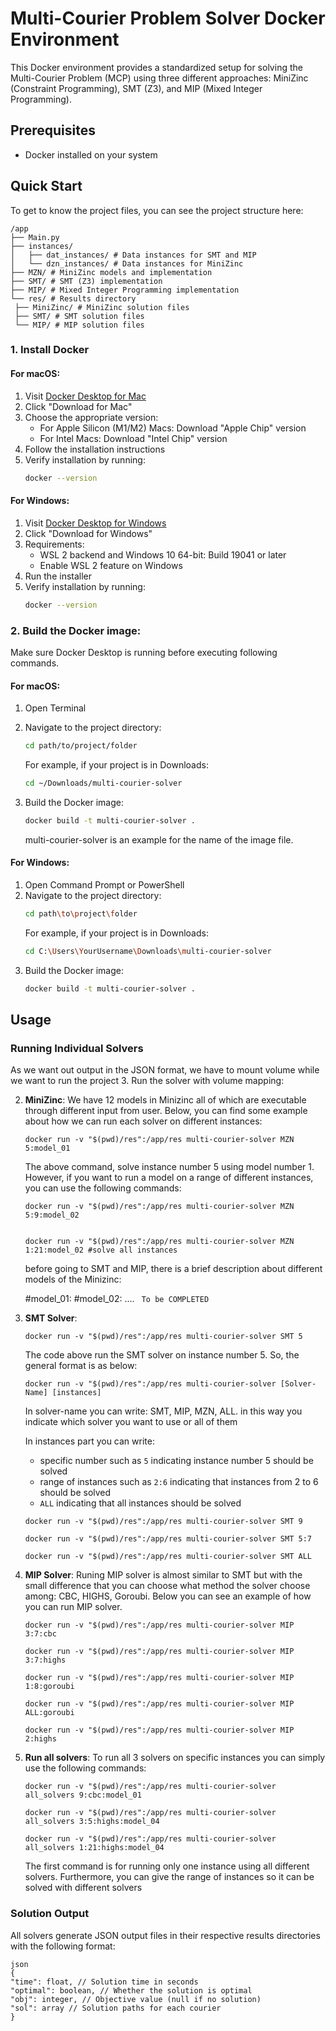 # Multi-Courier Problem Solver Docker Environment

This Docker environment provides a standardized setup for solving the Multi-Courier Problem (MCP) using three different approaches: MiniZinc (Constraint Programming), SMT (Z3), and MIP (Mixed Integer Programming).

## Prerequisites

- Docker installed on your system

## Quick Start

To get to know the project files, you can see the project structure here:

```
/app
├── Main.py
├── instances/
│   ├── dat_instances/ # Data instances for SMT and MIP
│   └── dzn_instances/ # Data instances for MiniZinc
├── MZN/ # MiniZinc models and implementation
├── SMT/ # SMT (Z3) implementation
├── MIP/ # Mixed Integer Programming implementation
└── res/ # Results directory
 ├── MiniZinc/ # MiniZinc solution files
 ├── SMT/ # SMT solution files
 └── MIP/ # MIP solution files
```

### 1. Install Docker

#### For macOS:

1. Visit [Docker Desktop for Mac](https://www.docker.com/products/docker-desktop/)
2. Click "Download for Mac"
3. Choose the appropriate version:
   - For Apple Silicon (M1/M2) Macs: Download "Apple Chip" version
   - For Intel Macs: Download "Intel Chip" version
4. Follow the installation instructions
5. Verify installation by running:
   ```bash
   docker --version
   ```

#### For Windows:

1. Visit [Docker Desktop for Windows](https://www.docker.com/products/docker-desktop/)
2. Click "Download for Windows"
3. Requirements:
   - WSL 2 backend and Windows 10 64-bit: Build 19041 or later
   - Enable WSL 2 feature on Windows
4. Run the installer
5. Verify installation by running:
   ```bash
   docker --version
   ```

### 2. Build the Docker image:

Make sure Docker Desktop is running before executing following commands.

#### For macOS:

1. Open Terminal
2. Navigate to the project directory:
   ```bash
   cd path/to/project/folder
   ```
   For example, if your project is in Downloads:
   ```bash
   cd ~/Downloads/multi-courier-solver
   ```
3. Build the Docker image:

   ```bash
   docker build -t multi-courier-solver .
   ```

   multi-courier-solver is an example for the name of the image file.

#### For Windows:

1. Open Command Prompt or PowerShell
2. Navigate to the project directory:
   ```bash
   cd path\to\project\folder
   ```
   For example, if your project is in Downloads:
   ```bash
   cd C:\Users\YourUsername\Downloads\multi-courier-solver
   ```
3. Build the Docker image:
   ```bash
   docker build -t multi-courier-solver .
   ```


## Usage

### Running Individual Solvers

As we want out output in the JSON format, we have to mount volume while we want to run the project 3. Run the solver with volume mapping:

2. **MiniZinc**:
   We have 12 models in Minizinc all of which are executable through different input from user. Below, you can find some example about how we can run each solver on different instances:

   ```shell
   docker run -v "$(pwd)/res":/app/res multi-courier-solver MZN 5:model_01
   ```

   The above command, solve instance number 5 using model number 1. However, if you want to run a model on a range of different instances, you can use the following commands:

   ```shell
   docker run -v "$(pwd)/res":/app/res multi-courier-solver MZN 5:9:model_02


   docker run -v "$(pwd)/res":/app/res multi-courier-solver MZN 1:21:model_02 #solve all instances
   ```

   before going to SMT and MIP, there is a brief description about different models of the Minizinc:

   #model_01:
   #model_02:
   ....
   ` To be COMPLETED`

3. **SMT Solver**:

   ```shell
   docker run -v "$(pwd)/res":/app/res multi-courier-solver SMT 5
   ```

   The code above run the SMT solver on instance number 5. So, the general format is as below:

   ```shell
   docker run -v "$(pwd)/res":/app/res multi-courier-solver [Solver-Name] [instances]
   ```

   In solver-name you can write: SMT, MIP, MZN, ALL. in this way you indicate which solver you want to use or all of them

   In instances part you can write:

   - specific number such as `5` indicating instance number 5 should be solved
   - range of instances such as `2:6` indicating that instances from 2 to 6 should be solved
   - `ALL` indicating that all instances should be solved

   ```shell
   docker run -v "$(pwd)/res":/app/res multi-courier-solver SMT 9

   docker run -v "$(pwd)/res":/app/res multi-courier-solver SMT 5:7

   docker run -v "$(pwd)/res":/app/res multi-courier-solver SMT ALL
   ```

4. **MIP Solver**:
   Runing MIP solver is almost similar to SMT but with the small difference that you can choose what method the solver choose among: CBC, HIGHS, Goroubi. Below you can see an example of how you can run MIP solver.

   ```shell
   docker run -v "$(pwd)/res":/app/res multi-courier-solver MIP 3:7:cbc

   docker run -v "$(pwd)/res":/app/res multi-courier-solver MIP 3:7:highs

   docker run -v "$(pwd)/res":/app/res multi-courier-solver MIP 1:8:goroubi

   docker run -v "$(pwd)/res":/app/res multi-courier-solver MIP ALL:goroubi

   docker run -v "$(pwd)/res":/app/res multi-courier-solver MIP 2:highs

   ```

5. **Run all solvers**:
   To run all 3 solvers on specific instances you can simply use the following commands:

   ```shell
   docker run -v "$(pwd)/res":/app/res multi-courier-solver all_solvers 9:cbc:model_01

   docker run -v "$(pwd)/res":/app/res multi-courier-solver all_solvers 3:5:highs:model_04

   docker run -v "$(pwd)/res":/app/res multi-courier-solver all_solvers 1:21:highs:model_04
   ```

   The first command is for running only one instance using all different solvers. Furthermore, you can give the range of instances so it can be solved with different solvers

### Solution Output

All solvers generate JSON output files in their respective results directories with the following format:

```
json
{
"time": float, // Solution time in seconds
"optimal": boolean, // Whether the solution is optimal
"obj": integer, // Objective value (null if no solution)
"sol": array // Solution paths for each courier
}
```
